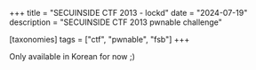 +++
title = "SECUINSIDE CTF 2013 - lockd"
date = "2024-07-19"
description = "SECUINSIDE CTF 2013 pwnable challenge"

[taxonomies]
tags = ["ctf", "pwnable", "fsb"]
+++

Only available in Korean for now ;)